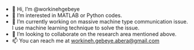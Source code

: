 - 👋 Hi, I’m @workinehgebeye
- 👀 I’m interested in MATLAB or Python codes.
- 🌱 I’m currently working on massive machine type communication issue. I use machine learning technique to solve the issue.  
- 💞️ I’m looking to collaborate on the research area mentioned above.
- 📫 You can reach me at workineh.gebeye.abera@gmail.com

<!---
workinehgebeye/workinehgebeye is a ✨ special ✨ repository because its `README.md` (this file) appears on your GitHub profile.
You can click the Preview link to take a look at your changes.
--->
